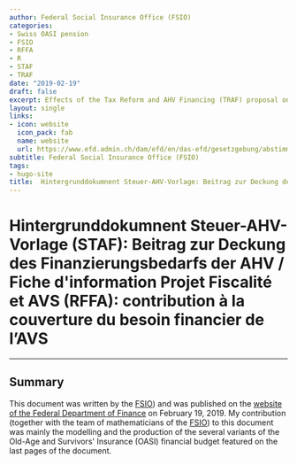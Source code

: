 ```yaml
---
author: Federal Social Insurance Office (FSIO)
categories:
- Swiss OASI pension
- FSIO
- RFFA
- R
- STAF
- TRAF
date: "2019-02-19"
draft: false
excerpt: Effects of the Tax Reform and AHV Financing (TRAF) proposal on the stabilisation of the AHV
layout: single
links:
- icon: website
  icon_pack: fab
  name: website
  url: https://www.efd.admin.ch/dam/efd/en/das-efd/gesetzgebung/abstimmungen/ahv-hintergrund-berechnungen.pdf.download.pdf/20190218%20DE%20STAF%20Hintergrund%20Berechnungen%2020190215.pdf
subtitle: Federal Social Insurance Office (FSIO)
tags:
- hugo-site
title:  Hintergrunddokumnent Steuer-AHV-Vorlage: Beitrag zur Deckung des Finanzierungsbedarfs der AHV / Fiche d'information Projet Fiscalité et AVS : contribution à la couverture du besoin financier de l’AVS
---
```

# Hintergrunddokumnent Steuer-AHV-Vorlage (STAF): Beitrag zur Deckung des Finanzierungsbedarfs der AHV / Fiche d'information Projet Fiscalité et AVS (RFFA): contribution à la couverture du besoin financier de l’AVS
---

## Summary
This document was written by the [FSIO](https://www.bsv.admin.ch/bsv/en/home.html)) and was published on the [website of the Federal Department of Finance](https://www.efd.admin.ch/efd/en/home/the-fdf/legislation/votes/tax-reform-ahv-financing/staf-bsv.html) on February 19, 2019. My contribution (together with the team of mathematicians of the [FSIO](https://www.bsv.admin.ch/bsv/en/home.html)) to this document was mainly the modelling and the production of the several variants of the Old-Age and Survivors' Insurance (OASI) financial budget featured on the last pages of the document.
